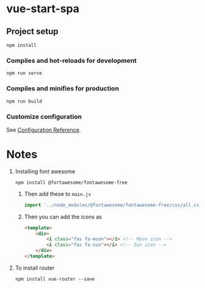 # vue-start-spa

## Project setup
```
npm install
```

### Compiles and hot-reloads for development
```
npm run serve
```

### Compiles and minifies for production
```
npm run build
```

### Customize configuration
See [Configuration Reference](https://cli.vuejs.org/config/).

# Notes
1. Installing font awesome
    ```
    npm install @fortawesome/fontawesome-free
    ```
    1. Then add these to `main.js`
        ```js
        import '../node_modules/@fortawesome/fontawesome-free/css/all.css';
        ```
    1. Then you can add the icons as 
        ```html
        <template>
            <div>
                <i class="fas fa-moon"></i> <!-- Moon icon -->
                <i class="fas fa-sun"></i> <!-- Sun icon -->
            </div>
        </template>
        ```

1. To install router
    ```
    npm install vue-router --save
    ```